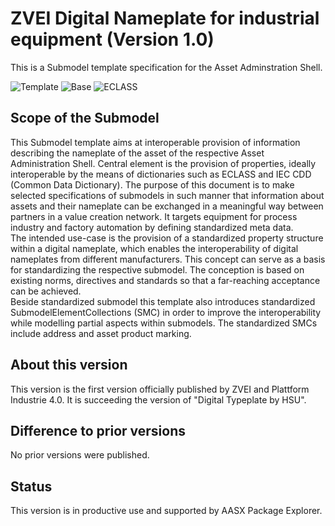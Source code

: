 # ZVEI Digital Nameplate for industrial equipment (Version 1.0)

This is a Submodel template specification for the Asset Adminstration Shell.

![Template](https://img.shields.io/static/v1?style=plastic&label=SMT&message=Template&color=green)
![Base](https://img.shields.io/static/v1?style=plastic&label=SMT&message=Base&color=480ca8)
![ECLASS](https://img.shields.io/static/v1?style=plastic&label=SMT&message=ECLASS&color=000055)

## Scope of the Submodel 

This Submodel template aims at interoperable provision of information describing the nameplate of the asset of the respective Asset Administration Shell. Central element is the provision of properties, ideally interoperable by the means of dictionaries such as ECLASS and IEC CDD (Common Data Dictionary). The purpose of this document is to make selected specifications of submodels in such manner that information about assets and their nameplate can be exchanged in a meaningful way between partners in a value creation network. It targets equipment for process industry  and factory automation by defining standardized meta data.  
The intended use-case is the provision of a standardized property structure within a digital nameplate, which enables the interoperability of digital nameplates from different manufacturers. 
This concept can serve as a basis for standardizing the respective submodel. The conception is based on existing norms, directives and standards so that a far-reaching acceptance can be achieved.  
Beside standardized submodel this template also introduces standardized SubmodelElementCollections (SMC) in order to improve the interoperability while modelling partial aspects within submodels. The standardized SMCs include address and asset product marking. 

## About this version

This version is the first version officially published by ZVEI and Plattform Industrie 4.0.
It is succeeding the version of "Digital Typeplate by HSU".

## Difference to prior versions

No prior versions were published.

## Status

This version is in productive use and supported by AASX Package Explorer.
